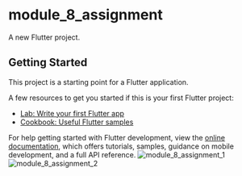# module_8_assignment

A new Flutter project.

## Getting Started

This project is a starting point for a Flutter application.

A few resources to get you started if this is your first Flutter project:

- [Lab: Write your first Flutter app](https://docs.flutter.dev/get-started/codelab)
- [Cookbook: Useful Flutter samples](https://docs.flutter.dev/cookbook)

For help getting started with Flutter development, view the
[online documentation](https://docs.flutter.dev/), which offers tutorials,
samples, guidance on mobile development, and a full API reference.
![module_8_assignment_1](https://github.com/MosharofHossain1998/module_8_assignment/assets/75781770/8bfdafcf-c43d-4dd6-bdad-b652740b88f9)
![module_8_assignment_2](https://github.com/MosharofHossain1998/module_8_assignment/assets/75781770/46565928-6f5b-4781-9ed0-ce2cfc5d3465)
